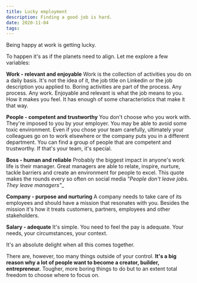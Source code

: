 ```yaml
---
title: Lucky employment
description: Finding a good job is hard. 
date: 2020-11-04
tags:
---
```

Being happy at work is getting lucky. 

To happen it's as if the planets need to align. Let me explore a few variables:

**Work - relevant and enjoyable**
Work is the collection of activities you do on a daily basis. It's not the idea of it, the job title on Linkedin or the job description you applied to. 
Boring activities are part of the process. Any process. Any work. 
Enjoyable and relevant is what the job means to you. How it makes you feel. It has enough of some characteristics that make it that way.

**People - competent and trustworthy**
You don't choose who you work with. They're imposed to you by your employer. You may  be able to avoid some toxic environment. Even if you chose your team carefully, ultimately your colleagues go on to work elsewhere or the company puts you in a different department.
You can find a group of people that are competent and trustworthy. If that's your team, it's special.

**Boss - human and reliable**
Probably the biggest impact in anyone's work life is their manager. Great managers are able to relate, inspire, nurture, tackle barriers and create an environment for people to excel.
This quote makes the rounds every so often on social media  _"People don't leave jobs. They leave managers"__

**Company - purpose and nurturing** 
A company needs to take care of its employees and should have a mission that resonates with you. Besides the mission it's how it treats customers, partners, employees and other stakeholders.

**Salary - adequate** 
It's simple. You need to feel the pay is adequate. Your needs, your circumstances, your context. 

It's an absolute delight when all this comes together. 

There are, however, too many things outside of your control. **It's a big reason why a lot of people want to become a creator, builder, entrepreneur.** Tougher, more boring things to do but to an extent total freedom to choose where to focus on.


